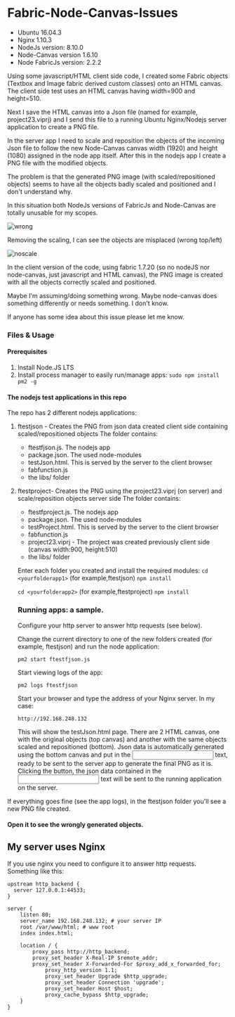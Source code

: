 # Fabric-Node-Canvas-Issues

- Ubuntu 16.04.3
- Nginx 1.10.3
- NodeJs version: 8.10.0
- Node-Canvas version 1.6.10
- Node FabricJs version: 2.2.2


Using some javascript/HTML client side code, I created some Fabric objects (Textbox and Image fabric derived custom classes) onto an HTML canvas. The client side test uses an HTML canvas having width=900 and height=510.

Next I save the HTML canvas into a Json file (named for example, project23.viprj) and I send this file to a running Ubuntu Nginx/Nodejs server application to create a PNG file.

In the server app I need to scale and reposition the objects of the incoming Json file to follow the new Node-Canvas canvas width (1920) and height (1080) assigned in the node app itself. After this in the nodejs app I create a PNG file with the modified objects.

The problem is that the generated PNG image (with scaled/repositioned objects) seems to have all the objects badly scaled and positioned and I don't understand why.

In this situation both NodeJs versions of FabricJs and Node-Canvas are totally unusable for my scopes. 

![wrong](https://user-images.githubusercontent.com/20070559/37830450-85efd95a-2ea2-11e8-91db-e910ed8d5a6e.png)

Removing the scaling, I can see the objects are misplaced (wrong top/left)

![noscale](https://user-images.githubusercontent.com/20070559/37830486-a2b93478-2ea2-11e8-90f5-86b2178767c1.png)

In the client version of the code, using fabric 1.7.20 (so no nodeJS nor node-canvas, just javascript and HTML canvas), the PNG image is created with all the objects correctly scaled and positioned.

Maybe I'm assuming/doing  something wrong. Maybe node-canvas does something differently or needs something. I don't know.

If anyone has some idea about this issue please let me know.

### Files & Usage

#### Prerequisites
1. Install Node.JS LTS
2. Install process manager to easily run/manage apps: ```sudo npm install pm2 -g ```

#### The nodejs test applications in this repo
The repo has 2 different nodejs applications:

1. ftestjson - Creates the PNG from json data created client side containing scaled/repositioned objects
    The folder contains:
    - ftestfjson.js. The nodejs app
    - package.json. The used node-modules
    - testJson.html. This is served by the server to the client browser
    - fabfunction.js
    - the libs/ folder
    
2. ftestproject- Creates the PNG using the project23.viprj (on server) and scale/reposition objects server side
    The folder contains:
    - ftestfproject.js. The nodejs app
    - package.json. The used node-modules
    - testProject.html. This is served by the server to the client browser
    - fabfunction.js
    - project23.viprj - The project was created previously client side (canvas width:900, height:510)
    - the libs/ folder
   
   Enter each folder you created and install the required modules:
   ```cd <yourfolderapp1>``` (for example,ftestjson)
   ```npm install```
   
   ```cd <yourfolderapp2>``` (for example,ftestproject)
   ```npm install```
   
   ### Running apps: a sample.
   
   Configure your http server to answer http requests (see below).
   
   Change the current directory to one of the new folders created (for example, ftestjson) and run the node application:
   
   ```pm2 start ftestfjson.js```
   
   Start viewing logs of the app:
   
   ```pm2 logs ftestfjson```
   
   Start your browser and type the address of your Nginx server. In my case:
   
   ```http://192.168.248.132```
   
   This will show the testJson.html page. There are 2 HTML canvas, one with the original objects (top canvas) and another with the same objects scaled and repositioned (bottom). Json data is automatically generated using the bottom canvas and put in the <input> text, ready to be sent to the server app to generate the final PNG as it is.
   Clicking the button, the json data contained in the <input> text will be sent to the running application on the server.
   
If everything goes fine (see the app logs), in the ftestjson folder you'll see a new PNG file created. 
#### Open it to see the wrongly generated objects.
    

## My server uses Nginx 
If you use nginx you need to configure it to answer http requests.
Something like this:
```
upstream http_backend {
  server 127.0.0.1:44533;
}

server {
	listen 80;
	server_name 192.168.248.132; # your server IP
	root /var/www/html; # www root
	index index.html;

	location / {
		proxy_pass http://http_backend;
		proxy_set_header X-Real-IP $remote_addr;
		proxy_set_header X-Forwarded-For $proxy_add_x_forwarded_for;
	        proxy_http_version 1.1;
	        proxy_set_header Upgrade $http_upgrade;
	        proxy_set_header Connection 'upgrade';
	        proxy_set_header Host $host;
	        proxy_cache_bypass $http_upgrade;
	}
}
```
